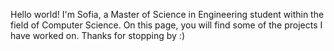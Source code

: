 Hello world! I'm Sofia, a Master of Science in Engineering student within the field of Computer Science. On this page, you will find some of the projects I have worked on. Thanks for stopping by :)
